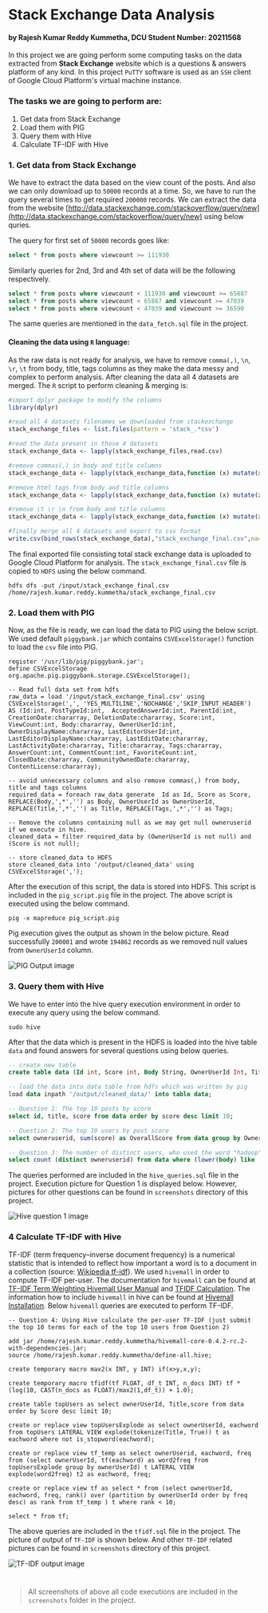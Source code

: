# Stack Exchange Data Analysis
#### by Rajesh Kumar Reddy Kummetha, DCU Student Number: 20211568
In this project we are going perform some computing tasks on the data extracted from **Stack Exchange** website which is a questions & answers platform of any kind. In this project `PuTTY` software is used as an `SSH` client of Google Cloud Platform's virtual machine instance.
### The tasks we are going to perform are:
1. Get data from Stack Exchange
2. Load them with PIG
3. Query them with Hive
4. Calculate TF-IDF with Hive

### 1. Get data from Stack Exchange
We have to extract the data based on the view count of the posts. And also we can only download up to `50000` records at a time. So, we have to run the query several times to get required `200000` records. We can extract the data from the website [http://data.stackexchange.com/stackoverflow/query/new](http://data.stackexchange.com/stackoverflow/query/new) using below quries.

The query for first set of `50000` records goes like:
```sql
select * from posts where viewcount >= 111930
```
Similarly queries for 2nd, 3rd and 4th set of data will be the following respectively.

```sql
select * from posts where viewcount < 111930 and viewcount >= 65887
select * from posts where viewcount < 65887 and viewcount >= 47039
select * from posts where viewcount < 47039 and viewcount >= 36590
```
The same queries are mentioned in the `data_fetch.sql` file in the project. 
#### Cleaning the data using `R` language:
As the raw data is not ready for analysis, we have to remove `comma(,)`, `\n`, `\r`, `\t` from body, title, tags columns as they make the data messy and complex to perform analysis. After cleaning the data all 4 datasets are merged. The `R` script to perform cleaning & merging is:
````R
#import dplyr package to modify the columns
library(dplyr)

#read all 4 datasets filenames we downloaded from stackexchange
stack_exchange_files <- list.files(pattern = 'stack_.*csv')

#read the data present in those 4 datasets
stack_exchange_data <- lapply(stack_exchange_files,read.csv)

#remove commas(,) in body and title columns
stack_exchange_data <- lapply(stack_exchange_data,function (x) mutate(x,Body=gsub(","," ",Body),Title=gsub(","," ",Title)))

#remove html tags from body and title columns
stack_exchange_data <- lapply(stack_exchange_data,function (x) mutate(x,Body=gsub("<.*?>"," ",Body),Title=gsub("<.*?>"," ",Title)))

#remove \t \r \n from body and title columns
stack_exchange_data <- lapply(stack_exchange_data,function (x) mutate(x,Body=gsub("\\t*\\r*\\n*\\s+"," ",Body),Title=gsub("\\t*\\r*\\n*\\s+"," ",Title)))

#finally merge all 4 datasets and export to csv format
write.csv(bind_rows(stack_exchange_data),"stack_exchange_final.csv",na="",row.names=FALSE)
````
The final exported file consisting total stack exchange data is uploaded to Google Cloud Platform for analysis. The `stack_exchange_final.csv` file is copied to `HDFS` using the below command.
````
hdfs dfs -put /input/stack_exchange_final.csv /home/rajesh.kumar.reddy.kummetha/stack_exchange_final.csv
````
### 2. Load them with PIG
Now, as the file is ready, we can load the data to PIG using the below script. We used default `piggybank.jar` which contains `CSVExcelStorage()` function to load the `csv` file into PIG.
````pig
register '/usr/lib/pig/piggybank.jar';
define CSVExcelStorage org.apache.pig.piggybank.storage.CSVExcelStorage();

-- Read full data set from hdfs
raw_data = load '/input/stack_exchange_final.csv' using CSVExcelStorage(',', 'YES_MULTILINE','NOCHANGE','SKIP_INPUT_HEADER') AS (Id:int, PostTypeId:int,  AcceptedAnswerId:int, ParentId:int, CreationDate:chararray, DeletionDate:chararray, Score:int, ViewCount:int, Body:chararray, OwnerUserId:int, OwnerDisplayName:chararray, LastEditorUserId:int, LastEditorDisplayName:chararray, LastEditDate:chararray, LastActivityDate:chararray, Title:chararray, Tags:chararray, AnswerCount:int, CommentCount:int, FavoriteCount:int, ClosedDate:chararray, CommunityOwnedDate:chararray, ContentLicense:chararray);

-- avoid unnecessary columns and also remove commas(,) from body, title and tags columns
required_data = foreach raw_data generate  Id as Id, Score as Score, REPLACE(Body,',*','') as Body, OwnerUserId as OwnerUserId, REPLACE(Title,',*','') as Title, REPLACE(Tags,',*','') as Tags;

-- Remove the columns containing null as we may get null owneruserid if we execute in hive.
cleaned_data = filter required_data by (OwnerUserId is not null) and (Score is not null);

-- store cleaned_data to HDFS
store cleaned_data into '/output/cleaned_data' using CSVExcelStorage(',');
````
After the execution of this script, the data is stored into HDFS. This script is included in the `pig_script.pig` file in the project. The above script is executed using the below command.
````
pig -x mapreduce pig_script.pig
````
Pig execution gives the output as shown in the below picture. Read successfully `200001` and wrote `194862` records as we removed null values from `OwnerUserId` column.

![PIG Output image](/screenshots/pig/pig_execution_end.png)
### 3. Query them with Hive
We have to enter into the hive query execution environment in order to execute any query using the below command.
````
sudo hive
````
After that the data which is present in the HDFS is loaded into the hive table `data` and found answers for several questions using below queries.
````sql
-- create new table
create table data (Id int, Score int, Body String, OwnerUserId Int, Title String, Tags String) row format delimited FIELDS TERMINATED BY ',';

-- load the data into data table from hdfs which was written by pig
load data inpath '/output/cleaned_data/' into table data;

-- Question 1: The top 10 posts by score
select id, title, score from data order by score desc limit 10;

-- Question 2: The top 10 users by post score
select owneruserid, sum(score) as OverallScore from data group by OwnerUserId order by OverallScore desc limit 10;

-- Question 3: The number of distinct users, who used the word "hadoop" in one of their posts
select count (distinct owneruserid) from data where (lower(body) like '%hadoop%' or lower(title) like '%hadoop%' or lower(tags) like '%hadoop%');
````
The queries performed are included in the `hive_queries.sql` file in the project.
Execution picture for Question 1 is displayed below. However, pictures for other questions can be found in `screenshots` directory of this project.

![Hive question 1 image](/screenshots/hive/hive_question1.png)
### 4 Calculate TF-IDF with Hive
TF-IDF (term frequency–inverse document frequency) is a numerical statistic that is intended to reflect how important a word is to a document in a collection (source: [Wikipedia tf-idf](https://en.wikipedia.org/wiki/Tf%E2%80%93idf)). We used `hivemall` in order to compute TF-IDF per-user. The documentation for `hivemall` can be found at [TF-IDF Term Weighting Hivemall User Manual](https://hivemall.incubator.apache.org/userguide/ft_engineering/tfidf.html) and [TFIDF Calculation](https://github.com/myui/hivemall/wiki/TFIDF-calculation). The information how to include `hivemall` in hive can be found at [Hivemall Installation](https://github.com/myui/hivemall/wiki/Installation). Below `hivemall` queries are executed to perform TF-IDF.

````
-- Question 4: Using Hive calculate the per-user TF-IDF (just submit the top 10 terms for each of the top 10 users from Question 2)

add jar /home/rajesh.kumar.reddy.kummetha/hivemall-core-0.4.2-rc.2-with-dependencies.jar;
source /home/rajesh.kumar.reddy.kummetha/define-all.hive;

create temporary macro max2(x INT, y INT) if(x>y,x,y);

create temporary macro tfidf(tf FLOAT, df_t INT, n_docs INT) tf * (log(10, CAST(n_docs as FLOAT)/max2(1,df_t)) + 1.0);

create table topUsers as select ownerUserId, Title,score from data order by Score desc limit 10;

create or replace view topUsersExplode as select ownerUserId, eachword from topUsers LATERAL VIEW explode(tokenize(Title, True)) t as eachword where not is_stopword(eachword);

create or replace view tf_temp as select ownerUserid, eachword, freq from (select ownerUserId, tf(eachword) as word2freq from topUsersExplode group by ownerUserId) t LATERAL VIEW explode(word2freq) t2 as eachword, freq;

create or replace view tf as select * from (select ownerUserId, eachword, freq, rank() over (partition by ownerUserId order by freq desc) as rank from tf_temp ) t where rank < 10;

select * from tf;
````
The above queries are included in the `tfidf.sql` file in the project.
The picture of output of `TF-IDF` is shown below. And other `TF-IDF` related pictures can be found in `screenshots` directory of this project.

![TF-IDF output image](/screenshots/tfidf/tfidf_output_2.png)
#

> All screenshots of above all code executions are included in the `screenshots` folder in the project.